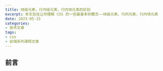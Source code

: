 ```yaml
---
title: 块级元素，行内级元素，行内块元素的区别
excerpt: 本文旨在让你理解 CSS 的一些最基本的概念——块级元素，行内元素，行内块元素
date: 2023-05-15
categories:
- 技术文章
tags:
- css
- 前端系列课程文章
---
```


## 前言


